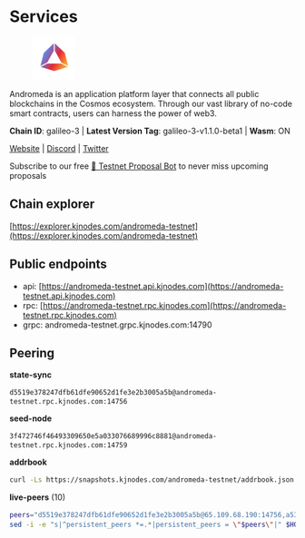 # Services

<figure><img src="https://raw.githubusercontent.com/kj89/cosmos-images/main/logos/andromeda.png" alt=""><figcaption></figcaption></figure>

Andromeda is an application platform layer that connects all  public blockchains in the Cosmos ecosystem. Through our vast  library of no-code smart contracts, users can harness the power of web3.

**Chain ID**: galileo-3 | **Latest Version Tag**: galileo-3-v1.1.0-beta1 | **Wasm**: ON

[Website](https://www.andromedaprotocol.io) | [Discord](https://discord.gg/wzM3kSN3sE) | [Twitter](https://twitter.com/andromedaprot)



Subscribe to our free [🤖 Testnet Proposal Bot](https://t.me/kjnodes_testnet_proposal_bot) to never miss upcoming proposals


## Chain explorer
[https://explorer.kjnodes.com/andromeda-testnet](https://explorer.kjnodes.com/andromeda-testnet)

## Public endpoints

* api: [https://andromeda-testnet.api.kjnodes.com](https://andromeda-testnet.api.kjnodes.com)
* rpc: [https://andromeda-testnet.rpc.kjnodes.com](https://andromeda-testnet.rpc.kjnodes.com)
* grpc: andromeda-testnet.grpc.kjnodes.com:14790

## Peering

**state-sync**

```text
d5519e378247dfb61dfe90652d1fe3e2b3005a5b@andromeda-testnet.rpc.kjnodes.com:14756
```

**seed-node**

```text
3f472746f46493309650e5a033076689996c8881@andromeda-testnet.rpc.kjnodes.com:14759
```

**addrbook**
```bash
curl -Ls https://snapshots.kjnodes.com/andromeda-testnet/addrbook.json > $HOME/.andromedad/config/addrbook.json
```

**live-peers** (10)
```bash
peers="d5519e378247dfb61dfe90652d1fe3e2b3005a5b@65.109.68.190:14756,a537cc2879fc79401f6834aa6483fbb1dee18ef0@137.184.44.33:20156,385bda41dc8ce86d0dd4c99d3cf371ca8fccfeb6@135.125.189.131:20095,18296589a77b09df6c75559c84815f71fb7add9e@194.163.147.189:26656,bd323d2c7ce260b831d20923d390e4a1623f32c4@213.239.215.195:20095,3b998a882d8d9bcb2869eef988af86254e0e9602@89.116.29.20:26656,717066f5726fb3cd7096f84911c7c8bfe5953e62@81.68.158.68:26656,2cd625793bb1131c642987e6b6bb9e46fd4a868c@141.95.124.226:32636,32e94653d765d9a43eb9c7a97d752dd96b2a50d6@213.247.154.10:26656,95e8225c5b8a21c1fecd411f37c75f5515de1891@185.197.251.203:26656"
sed -i -e "s|^persistent_peers *=.*|persistent_peers = \"$peers\"|" $HOME/.andromedad/config/config.toml
```

